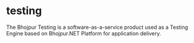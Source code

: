 # testing
The Bhojpur Testing is a software-as-a-service product used as a Testing Engine based on Bhojpur.NET Platform for application delivery.
